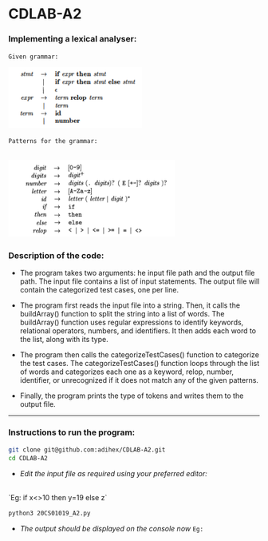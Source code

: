 # CDLAB-A2

### Implementing a lexical analyser:

`Given grammar:`

![Alt text](image.png)

`Patterns for the grammar:`

![Alt text](image-1.png)
--- 
### Description of the code: 
- The program takes two arguments: he input file path and the output file path. The input file contains a list of input statements. The output file will contain the categorized test cases, one per line.

- The program first reads the input file into a string. Then, it calls the buildArray() function to split the string into a list of words. The buildArray() function uses regular expressions to identify keywords, relational operators, numbers, and identifiers. It then adds each word to the list, along with its type.

- The program then calls the categorizeTestCases() function to categorize the test cases. The categorizeTestCases() function loops through the list of words and categorizes each one as a keyword, relop, number, identifier, or unrecognized if it does not match any of the given patterns.

- Finally, the program prints the type of tokens and writes them to the output file. 
---
### Instructions to run the program:

```bash 
git clone git@github.com:adihex/CDLAB-A2.git
cd CDLAB-A2
```
- *Edit the input file as required using your preferred editor:*
<br>
`Eg: if x<>10 then y=19 else z`

```bash
python3 20CS01019_A2.py
```
- *The output should be displayed on the console now*
`Eg: `